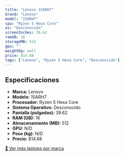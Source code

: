 ```yaml
---
title: "Lenovo 15ARH7"
brand: "Lenovo"
model: "15ARH7"
cpu: "Ryzen 5 Hexa Core"
os: "Desconocido"
screenInches: 39.62
ramGB: 16
storageMB: 512
gpu: ""
weightKg: null
price: 814.68
tags: ["Lenovo", "Ryzen 5 Hexa Core", "Desconocido"]
---
```

## Especificaciones

- **Marca:** Lenovo
- **Modelo:** 15ARH7
- **Procesador:** Ryzen 5 Hexa Core
- **Sistema Operativo:** Desconocido
- **Pantalla (pulgadas):** 39.62
- **RAM (GB):** 16
- **Almacenamiento (MB):** 512
- **GPU:** N/D
- **Peso (kg):** N/D
- **Precio:** 814.68

[:rocket: Ver más laptops por marca](/brand/lenovo)
